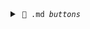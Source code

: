 <details>
<summary>&nbsp;<code>🌆 .md <i>buttons</i></code></summary>
<br>

# Key Binding Buttons
*You can use the* `<kbd>` *tag.*

<br>

### Link Outside
*The whole button is clickable, but doesn't have any color.*

[<kbd> <br> Title <br> </kbd>][Link]

<br>

```markdown
[<kbd> <br> Title <br> </kbd>][Link]
```

```markdown
[Link]: # 'Link with example title.'
```
 
<br>

### Link Inside

*The button text is link colored, but only the text is clickable.*

<kbd> <br> [Title][Link] <br> </kbd>

<br>

```markdown
<kbd> <br> [Title][Link] <br> </kbd>
```

```markdown
[Link]: # 'Link with example title.'
```

<br>


<!---------------------------------------------------------------------------->

[Link]: #

# Shield Buttons
*You can use **Badges** as buttons.*

[![Button Click]][Link] 
[![Button Hover]][Link] 

<br>

```markdown
[![Button Example]][Link]
```

```markdown
<!----------------------------------------------------------------------------->
```

```markdown
[Link]: # 'Link with example title.'
```

```markdown
<!---------------------------------[ Buttons ]--------------------------------->
```

```markdown
[Button Example]: https://img.shields.io/badge/Title-37a779?style=for-the-badge
```

<br>

### Icons
*You can also use icons to indicate intent.*

[![Button Icon]][Link] 

<br>

```markdown
[![Button Icon]][Link]
```

```markdown
<!----------------------------------------------------------------------------->
```

```markdown
[Link]: # 'Link with example title.'
```

```markdown
<!---------------------------------[ Buttons ]--------------------------------->
```

```markdown
[Button Icon]: https://img.shields.io/badge/Installation-EF2D5E?style=for-the-badge&logoColor=white&logo=Files
```

<br>
<br>


<!---------------------------------------------------------------------------->

[Button Hover]: https://img.shields.io/badge/Hover_Over_Me!-37a779?style=for-the-badge
[Button Click]: https://img.shields.io/badge/Click_Me!-37a779?style=for-the-badge
[Button Icon]: https://img.shields.io/badge/Installation-EF2D5E?style=for-the-badge&logoColor=white&logo=Files

[Link]: # 'Link with example title.'

</details>
